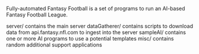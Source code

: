Fully-automated Fantasy Football is a set of programs to run an AI-based Fantasy Football League.

server/ contains the main server
dataGatherer/ contains scripts to download data from api.fantasy.nfl.com to ingest into the server
sampleAI/ contains one or more AI programs to use a potential templates
misc/ contains random additional support applications

